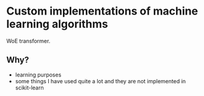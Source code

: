 # Custom implementations of machine learning algorithms

WoE transformer.

## Why?

- learning purposes
- some things I have used quite a lot and they are not implemented in scikit-learn
